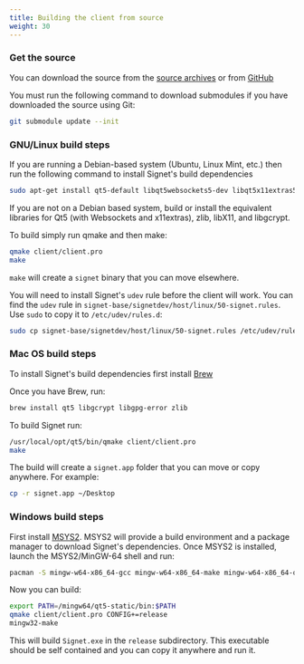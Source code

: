 ```yaml
---
title: Building the client from source
weight: 30
---
```


### Get the source

You can download the source from the [source archives](https://nthdimtech.com/downloads/signet-releases/sources/) or from [GitHub](https://github.com/nthdimtech/signet-desktop-client)

You must run the following command to download submodules if you have downloaded the source using Git:
```bash
git submodule update --init
```

### GNU/Linux build steps 

If you are running a Debian-based system (Ubuntu, Linux Mint, etc.) then run the following command to install Signet's build dependencies

```bash
sudo apt-get install qt5-default libqt5websockets5-dev libqt5x11extras5-dev libgcrypt20-dev zlib1g-dev libx11-dev
```

If you are not on a Debian based system, build or install the equivalent libraries for Qt5 (with Websockets and x11extras), zlib, libX11, and libgcrypt.

To build simply run qmake and then make:

```bash
qmake client/client.pro
make
```

`make` will create a `signet` binary that you can move elsewhere.

You will need to install Signet's `udev` rule before the client will work. You can find the `udev` rule in `signet-base/signetdev/host/linux/50-signet.rules`. Use `sudo` to copy it to `/etc/udev/rules.d`:

```bash
sudo cp signet-base/signetdev/host/linux/50-signet.rules /etc/udev/rules.d
```

### Mac OS build steps 

To install Signet's build dependencies first install [Brew](https://brew.sh)

Once you have Brew, run:

```bash
brew install qt5 libgcrypt libgpg-error zlib
```

To build Signet run:

```bash
/usr/local/opt/qt5/bin/qmake client/client.pro
make
```

The build will create a `signet.app` folder that you can move or copy anywhere. For example:

```bash
cp -r signet.app ~/Desktop
```

### Windows build steps

First install [MSYS2](http://www.msys2.org). MSYS2 will provide a build environment and a package manager to download Signet's dependencies. Once MSYS2 is installed, launch the MSYS2/MinGW-64 shell and run:

```bash
pacman -S mingw-w64-x86_64-gcc mingw-w64-x86_64-make mingw-w64-x86_64-qt5-static mingw-w64-x86_64-zlib mingw-w64-x86_64-libgcrypt mingw-w64-x86_64-jasper mingw-w64-x86_64-openssl mingw-w64-x86_64-dbus mingw-w64-x86_64-libwebp
```

Now you can build:

```bash
export PATH=/mingw64/qt5-static/bin:$PATH
qmake client/client.pro CONFIG+=release
mingw32-make
```

This will build `Signet.exe` in the `release` subdirectory. This executable should be self contained and you can copy it anywhere and run it.
